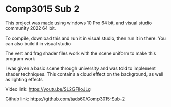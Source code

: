 # Comp3015 Sub 2

This project was made using windows 10 Pro 64 bit, and visual studio community 2022 64 bit.
 
To compile, download this and run it in visual studio, then run it in there. You can also build it in visual studio

The vert and frag shader files work with the scene uniform to make this program work

I was given a basic scene through university and was told to implement shader techniques. This contains a cloud effect on the background, as well as lighting effects

Video link: https://youtu.be/SL2GFlIoJLg

Github link: https://github.com/tads60/Comp3015-Sub-2